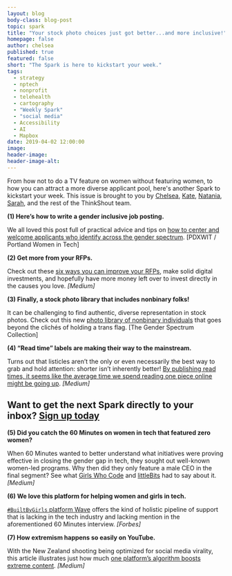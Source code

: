 ```yaml
---
layout: blog
body-class: blog-post
topic: spark
title: "Your stock photo choices just got better...and more inclusive!"
homepage: false
author: chelsea
published: true
featured: false
short: "The Spark is here to kickstart your week."
tags:
  - strategy
  - nptech
  - nonprofit
  - telehealth
  - cartography
  - "Weekly Spark"
  - "social media"
  - Accessibility
  - AI
  - Mapbox
date: 2019-04-02 12:00:00
image:
header-image:
header-image-alt: 
---
```

From how not to do a TV feature on women without featuring women, to how you can attract a more diverse applicant pool, here's another Spark to kickstart your week. This issue is brought to you by [Chelsea](https://thinkshout.com/team/chelsea/), [Kate](https://thinkshout.com/team/kate/), [Natania](https://thinkshout.com/team/natania/), [Sarah](https://thinkshout.com/team/sarah/), and the rest of the ThinkShout team.

**(1) Here’s how to write a gender inclusive job posting.**  

We all loved this post full of practical advice and tips on [how to center and welcome applicants who identify across the gender spectrum](http://www.pdxwit.org/blog/2019/03/18/how-to-write-an-inclusive-job-posting). [PDXWIT / Portland Women in Tech]

**(2) Get more from your RFPs.**  

Check out these [six ways you can improve your RFPs](https://medium.com/threespot/rfps-dont-have-to-suck-492bc20f0466), make solid digital investments, and hopefully have more money left over to invest directly in the causes you love. _[Medium]_

**(3) Finally, a stock photo library that includes nonbinary folks!**  

It can be challenging to find authentic, diverse representation in stock photos. Check out this new [photo library of nonbinary individuals](https://broadlygenderphotos.vice.com/) that goes beyond the clichés of holding a trans flag. [The Gender Spectrum Collection]

**(4) “Read time” labels are making their way to the mainstream.**  

Turns out that listicles aren’t the only or even necessarily the best way to grab and hold attention: shorter isn’t inherently better! [By publishing read times, it seems like the average time we spend reading one piece online might be going up](https://medium.com/@howard24/a-5-minute-read-about-the-x-minute-read-and-longform-writing-7fe5949798a6). _[Medium]_


## Want to get the next Spark directly to your inbox? [**Sign up today**](http://eepurl.com/dFrmtn)  


**(5) Did you catch the 60 Minutes on women in tech that featured zero women?**  

When 60 Minutes wanted to better understand what initiatives were proving effective in closing the gender gap in tech, they sought out well-known women-led programs. Why then did they only feature a male CEO in the final segment? See what [Girls Who Code](https://onezero.medium.com/erasing-women-in-tech-how-60-minutes-ignored-womens-voices-stories-and-expertise-7ee8e157c262) and [littleBits](https://medium.com/@ayahbdeir/an-insiders-look-at-why-women-end-up-on-the-cutting-room-floor-71a4865a15b0) had to say about it. _[Medium]_

**(6) We love this platform for helping women and girls in tech.**  

[`#BuiltByGirls` platform Wave](https://www.forbes.com/sites/erinspencer1/2019/03/08/in-a-world-builtbygirls-female-mentorship-thrives/#532fcdc92fbd) offers the kind of holistic pipeline of support that is lacking in the tech industry and lacking mention in the aforementioned 60 Minutes interview. _[Forbes]_

**(7) How extremism happens so easily on YouTube.**  

With the New Zealand shooting being optimized for social media virality, this article illustrates just how much [one platform’s algorithm boosts extreme content](https://medium.com/@guillaumechaslot/how-youtubes-a-i-boosts-alternative-facts-3cc276f47cf7). _[Medium]_
